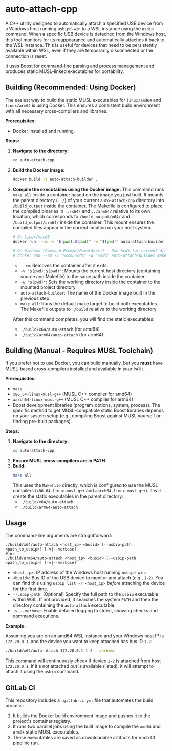 # auto-attach-cpp

A C++ utility designed to automatically attach a specified USB device from a Windows host running `usbipd-win` to a WSL instance using the `usbip` command. When a specific USB device is detached from the Windows host, this tool monitors for its reappearance and automatically attaches it back to the WSL instance. This is useful for devices that need to be persistently available within WSL, even if they are temporarily disconnected or the connection is reset.

It uses Boost for command-line parsing and process management and produces static MUSL-linked executables for portability.

## Building (Recommended: Using Docker)

The easiest way to build the static MUSL executables for `linux/amd64` and `linux/arm64` is using Docker. This ensures a consistent build environment with all necessary cross-compilers and libraries.

**Prerequisites:**

*   Docker installed and running.

**Steps:**

1.  **Navigate to the directory:**
    ```bash
    cd auto-attach-cpp
    ```

2.  **Build the Docker image:**
    ```bash
    docker build -t auto-attach-builder .
    ```

3.  **Compile the executables using the Docker image:**
    This command runs `make all` inside a container based on the image you just built. It mounts the parent directory (`../`) of your current `auto-attach-cpp` directory into `/build_output` inside the container. The Makefile is configured to place the compiled binaries in `../x64/` and `../arm64/` relative to its own location, which corresponds to `/build_output/x64/` and `/build_output/arm64/` inside the container. This mount ensures the compiled files appear in the correct location on your host system.

    ```bash
    # On Linux/macOS
    docker run --rm -v "$(pwd):$(pwd)" -w "$(pwd)" auto-attach-builder make all

    # On Windows (Command Prompt/PowerShell) - Use %cd% for current directory
    # docker run --rm -v "%cd%:%cd%" -w "%cd%" auto-attach-builder make all
    ```
    *   `--rm`: Removes the container after it exits.
    *   `-v "$(pwd):$(pwd)"`: Mounts the current host directory (containing source and Makefile) to the same path inside the container.
    *   `-w "$(pwd)"`: Sets the working directory inside the container to the mounted project directory.
    *   `auto-attach-builder`: The name of the Docker image built in the previous step.
    *   `make all`: Runs the default make target to build both executables. The Makefile outputs to `./build` relative to the working directory.

    After this command completes, you will find the static executables:
    *   `./build/x64/auto-attach` (for amd64)
    *   `./build/arm64/auto-attach` (for arm64)

## Building (Manual - Requires MUSL Toolchain)

If you prefer not to use Docker, you can build manually, but you **must** have MUSL-based cross-compilers installed and available in your `PATH`.

**Prerequisites:**

*   `make`
*   `x86_64-linux-musl-g++` (MUSL C++ compiler for amd64)
*   `aarch64-linux-musl-g++` (MUSL C++ compiler for arm64)
*   Boost development libraries (program_options, system, process). The specific method to get MUSL-compatible static Boost libraries depends on your system setup (e.g., compiling Boost against MUSL yourself or finding pre-built packages).

**Steps:**

1.  **Navigate to the directory:**
    ```bash
    cd auto-attach-cpp
    ```
2.  **Ensure MUSL cross-compilers are in PATH.**
3.  **Build:**
    ```bash
    make all
    ```
    This uses the `Makefile` directly, which is configured to use the MUSL compilers (`x86_64-linux-musl-g++` and `aarch64-linux-musl-g++`). It will create the static executables in the parent directory:
    *   `./build/x64/auto-attach`
    *   `./build/arm64/auto-attach`

## Usage

The command-line arguments are straightforward:

```
./build/x64/auto-attach <host_ip> <busid> [--usbip-path <path_to_usbip>] [-v|--verbose]
# or
./build/arm64/auto-attach <host_ip> <busid> [--usbip-path <path_to_usbip>] [-v|--verbose]
```

*   `<host_ip>`: IP address of the Windows host running `usbipd-win`.
*   `<busid>`: Bus ID of the USB device to monitor and attach (e.g., `1-2`). You can find this using `usbip list -r <host_ip>` *before* attaching the device for the first time.
*   `--usbip-path`: (Optional) Specify the full path to the `usbip` executable within WSL. If not provided, it searches the system `PATH` and then the directory containing the `auto-attach` executable.
*   `-v`, `--verbose`: Enable detailed logging to stderr, showing checks and command executions.

**Example:**

Assuming you are on an amd64 WSL instance and your Windows host IP is `172.20.0.1`, and the device you want to keep attached has bus ID `1-2`:

```bash
./build/x64/auto-attach 172.20.0.1 1-2 --verbose
```

This command will continuously check if device `1-2` is attached from host `172.20.0.1`. If it's not attached but is available (listed), it will attempt to attach it using the `usbip` command.

## GitLab CI

This repository includes a `.gitlab-ci.yml` file that automates the build process:
1.  It builds the Docker build environment image and pushes it to the project's container registry.
2.  It runs two parallel jobs using the built image to compile the `amd64` and `arm64` static MUSL executables.
3.  These executables are saved as downloadable artifacts for each CI pipeline run.
